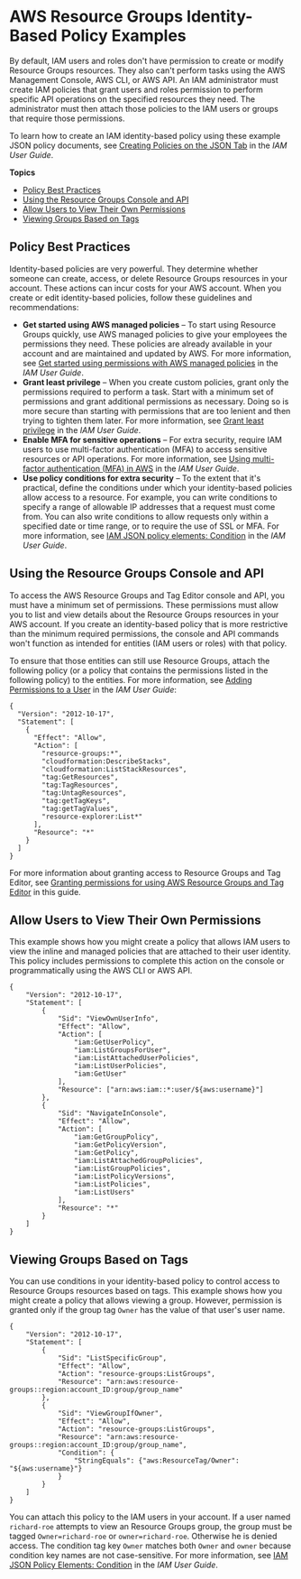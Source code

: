# AWS Resource Groups Identity\-Based Policy Examples<a name="security_iam_id-based-policy-examples"></a>

By default, IAM users and roles don't have permission to create or modify Resource Groups resources\. They also can't perform tasks using the AWS Management Console, AWS CLI, or AWS API\. An IAM administrator must create IAM policies that grant users and roles permission to perform specific API operations on the specified resources they need\. The administrator must then attach those policies to the IAM users or groups that require those permissions\.

To learn how to create an IAM identity\-based policy using these example JSON policy documents, see [Creating Policies on the JSON Tab](https://docs.aws.amazon.com/IAM/latest/UserGuide/access_policies_create.html#access_policies_create-json-editor) in the *IAM User Guide*\.

**Topics**
+ [Policy Best Practices](#security_iam_policy-best-practices)
+ [Using the Resource Groups Console and API](#security_iam_policy-examples-console)
+ [Allow Users to View Their Own Permissions](#security_iam_policy-examples-own-permissions)
+ [Viewing Groups Based on Tags](#security_iam_policy-examples-view-tags)

## Policy Best Practices<a name="security_iam_policy-best-practices"></a>

Identity\-based policies are very powerful\. They determine whether someone can create, access, or delete Resource Groups resources in your account\. These actions can incur costs for your AWS account\. When you create or edit identity\-based policies, follow these guidelines and recommendations:
+ **Get started using AWS managed policies** – To start using Resource Groups quickly, use AWS managed policies to give your employees the permissions they need\. These policies are already available in your account and are maintained and updated by AWS\. For more information, see [Get started using permissions with AWS managed policies](https://docs.aws.amazon.com/IAM/latest/UserGuide/best-practices.html#bp-use-aws-defined-policies) in the *IAM User Guide*\.
+ **Grant least privilege** – When you create custom policies, grant only the permissions required to perform a task\. Start with a minimum set of permissions and grant additional permissions as necessary\. Doing so is more secure than starting with permissions that are too lenient and then trying to tighten them later\. For more information, see [Grant least privilege](https://docs.aws.amazon.com/IAM/latest/UserGuide/best-practices.html#grant-least-privilege) in the *IAM User Guide*\.
+ **Enable MFA for sensitive operations** – For extra security, require IAM users to use multi\-factor authentication \(MFA\) to access sensitive resources or API operations\. For more information, see [Using multi\-factor authentication \(MFA\) in AWS](https://docs.aws.amazon.com/IAM/latest/UserGuide/id_credentials_mfa.html) in the *IAM User Guide*\.
+ **Use policy conditions for extra security** – To the extent that it's practical, define the conditions under which your identity\-based policies allow access to a resource\. For example, you can write conditions to specify a range of allowable IP addresses that a request must come from\. You can also write conditions to allow requests only within a specified date or time range, or to require the use of SSL or MFA\. For more information, see [IAM JSON policy elements: Condition](https://docs.aws.amazon.com/IAM/latest/UserGuide/reference_policies_elements_condition.html) in the *IAM User Guide*\.

## Using the Resource Groups Console and API<a name="security_iam_policy-examples-console"></a>

To access the AWS Resource Groups and Tag Editor console and API, you must have a minimum set of permissions\. These permissions must allow you to list and view details about the Resource Groups resources in your AWS account\. If you create an identity\-based policy that is more restrictive than the minimum required permissions, the console and API commands won't function as intended for entities \(IAM users or roles\) with that policy\.

To ensure that those entities can still use Resource Groups, attach the following policy \(or a policy that contains the permissions listed in the following policy\) to the entities\. For more information, see [Adding Permissions to a User](https://docs.aws.amazon.com/IAM/latest/UserGuide/id_users_change-permissions.html#users_change_permissions-add-console) in the *IAM User Guide*:

```
{
  "Version": "2012-10-17",
  "Statement": [
    {
      "Effect": "Allow",
      "Action": [
        "resource-groups:*",
        "cloudformation:DescribeStacks",
        "cloudformation:ListStackResources",
        "tag:GetResources",
        "tag:TagResources",
        "tag:UntagResources",
        "tag:getTagKeys",
        "tag:getTagValues",
        "resource-explorer:List*"
      ],
      "Resource": "*"
    }
  ]
}
```

For more information about granting access to Resource Groups and Tag Editor, see [Granting permissions for using AWS Resource Groups and Tag Editor](gettingstarted-prereqs.md#gettingstarted-prereqs-permissions-howto) in this guide\.

## Allow Users to View Their Own Permissions<a name="security_iam_policy-examples-own-permissions"></a>

This example shows how you might create a policy that allows IAM users to view the inline and managed policies that are attached to their user identity\. This policy includes permissions to complete this action on the console or programmatically using the AWS CLI or AWS API\.

```
{
    "Version": "2012-10-17",
    "Statement": [
        {
            "Sid": "ViewOwnUserInfo",
            "Effect": "Allow",
            "Action": [
                "iam:GetUserPolicy",
                "iam:ListGroupsForUser",
                "iam:ListAttachedUserPolicies",
                "iam:ListUserPolicies",
                "iam:GetUser"
            ],
            "Resource": ["arn:aws:iam::*:user/${aws:username}"]
        },
        {
            "Sid": "NavigateInConsole",
            "Effect": "Allow",
            "Action": [
                "iam:GetGroupPolicy",
                "iam:GetPolicyVersion",
                "iam:GetPolicy",
                "iam:ListAttachedGroupPolicies",
                "iam:ListGroupPolicies",
                "iam:ListPolicyVersions",
                "iam:ListPolicies",
                "iam:ListUsers"
            ],
            "Resource": "*"
        }
    ]
}
```

## Viewing Groups Based on Tags<a name="security_iam_policy-examples-view-tags"></a>

You can use conditions in your identity\-based policy to control access to Resource Groups resources based on tags\. This example shows how you might create a policy that allows viewing a group\. However, permission is granted only if the group tag `Owner` has the value of that user's user name\.

```
{
    "Version": "2012-10-17",
    "Statement": [
        {
            "Sid": "ListSpecificGroup",
            "Effect": "Allow",
            "Action": "resource-groups:ListGroups",
            "Resource": "arn:aws:resource-groups::region:account_ID:group/group_name"
        },
        {
            "Sid": "ViewGroupIfOwner",
            "Effect": "Allow",
            "Action": "resource-groups:ListGroups",
            "Resource": "arn:aws:resource-groups::region:account_ID:group/group_name",
            "Condition": {
                "StringEquals": {"aws:ResourceTag/Owner": "${aws:username}"}
            }
        }
    ]
}
```

You can attach this policy to the IAM users in your account\. If a user named `richard-roe` attempts to view an Resource Groups group, the group must be tagged `Owner=richard-roe` or `owner=richard-roe`\. Otherwise he is denied access\. The condition tag key `Owner` matches both `Owner` and `owner` because condition key names are not case\-sensitive\. For more information, see [IAM JSON Policy Elements: Condition](https://docs.aws.amazon.com/IAM/latest/UserGuide/reference_policies_elements_condition.html) in the *IAM User Guide*\.